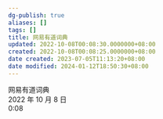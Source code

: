 ```yaml
---
dg-publish: true
aliases: []
tags: []
title: 网易有道词典
updated: 2022-10-08T00:08:30.0000000+08:00
created: 2022-10-08T00:08:25.0000000+08:00
date created: 2023-07-05T11:13:20+08:00
date modified: 2024-01-12T18:50:30+08:00
---
```


网易有道词典  
2022 年 10 月 8 日  
0:08
